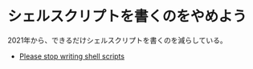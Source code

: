 # シェルスクリプトを書くのをやめよう

2021年から、できるだけシェルスクリプトを書くのを減らしている。

* [Please stop writing shell scripts](https://pythonspeed.com/articles/shell-scripts/)

